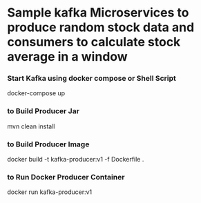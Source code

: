 # Sample kafka Microservices to produce random stock data and consumers to calculate stock average in a window

### Start Kafka using docker compose or Shell Script
docker-compose up


### to Build Producer Jar
mvn clean install 
### to Build Producer Image 
docker build -t kafka-producer:v1 -f Dockerfile .
### to Run Docker Producer Container 
docker run kafka-producer:v1




